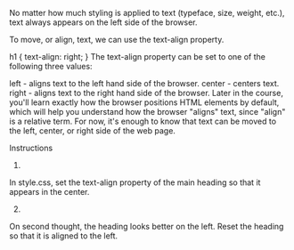 No matter how much styling is applied to text (typeface, size, weight, etc.), text always appears on the left side of the browser.

To move, or align, text, we can use the text-align property.

h1 {
  text-align: right;
}
The text-align property can be set to one of the following three values:

left - aligns text to the left hand side of the browser.
center - centers text.
right - aligns text to the right hand side of the browser.
Later in the course, you'll learn exactly how the browser positions HTML elements by default, which will help you understand how the browser "aligns" text, since "align" is a relative term. For now, it's enough to know that text can be moved to the left, center, or right side of the web page.

Instructions

1.
In style.css, set the text-align property of the main heading so that it appears in the center.

2.
On second thought, the heading looks better on the left. Reset the heading so that it is aligned to the left.
